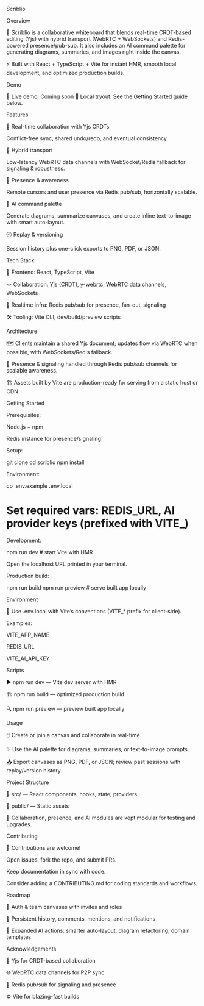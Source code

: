 Scriblio

Overview

🎨 Scriblio is a collaborative whiteboard that blends real-time CRDT-based editing (Yjs) with hybrid transport (WebRTC + WebSockets) and Redis-powered presence/pub-sub. It also includes an AI command palette for generating diagrams, summaries, and images right inside the canvas.

⚡ Built with React + TypeScript + Vite for instant HMR, smooth local development, and optimized production builds.

Demo

🚀 Live demo: Coming soon
🧪 Local tryout: See the Getting Started
 guide below.

Features

🤝 Real-time collaboration with Yjs CRDTs

Conflict-free sync, shared undo/redo, and eventual consistency.

📡 Hybrid transport

Low-latency WebRTC data channels with WebSocket/Redis fallback for signaling & robustness.

👥 Presence & awareness

Remote cursors and user presence via Redis pub/sub, horizontally scalable.

🧠 AI command palette

Generate diagrams, summarize canvases, and create inline text-to-image with smart auto-layout.

🕘 Replay & versioning

Session history plus one-click exports to PNG, PDF, or JSON.

Tech Stack

🧩 Frontend: React, TypeScript, Vite

🪢 Collaboration: Yjs (CRDT), y-webrtc, WebRTC data channels, WebSockets

🧷 Realtime infra: Redis pub/sub for presence, fan-out, signaling

🛠️ Tooling: Vite CLI, dev/build/preview scripts

Architecture

🗺️ Clients maintain a shared Yjs document; updates flow via WebRTC when possible, with WebSockets/Redis fallback.

📣 Presence & signaling handled through Redis pub/sub channels for scalable awareness.

🏗️ Assets built by Vite are production-ready for serving from a static host or CDN.

Getting Started

Prerequisites:

Node.js + npm

Redis instance for presence/signaling

Setup:

git clone <repo-url>
cd scriblio
npm install


Environment:

cp .env.example .env.local
# Set required vars: REDIS_URL, AI provider keys (prefixed with VITE_)


Development:

npm run dev   # start Vite with HMR


Open the localhost URL printed in your terminal.

Production build:

npm run build
npm run preview   # serve built app locally

Environment

🔐 Use .env.local with Vite’s conventions (VITE_* prefix for client-side).

Examples:

VITE_APP_NAME

REDIS_URL

VITE_AI_API_KEY

Scripts

▶️ npm run dev — Vite dev server with HMR

🏗️ npm run build — optimized production build

🔍 npm run preview — preview built app locally

Usage

🖱️ Create or join a canvas and collaborate in real-time.

✨ Use the AI palette for diagrams, summaries, or text-to-image prompts.

📤 Export canvases as PNG, PDF, or JSON; review past sessions with replay/version history.

Project Structure

📂 src/ — React components, hooks, state, providers

📂 public/ — Static assets

🧭 Collaboration, presence, and AI modules are kept modular for testing and upgrades.

Contributing

🤝 Contributions are welcome!

Open issues, fork the repo, and submit PRs.

Keep documentation in sync with code.

Consider adding a CONTRIBUTING.md for coding standards and workflows.

Roadmap

🔐 Auth & team canvases with invites and roles

💬 Persistent history, comments, mentions, and notifications

🧠 Expanded AI actions: smarter auto-layout, diagram refactoring, domain templates

Acknowledgements

🧮 Yjs
 for CRDT-based collaboration

🌐 WebRTC data channels for P2P sync

📣 Redis pub/sub for signaling and presence

⚙️ Vite
 for blazing-fast builds
